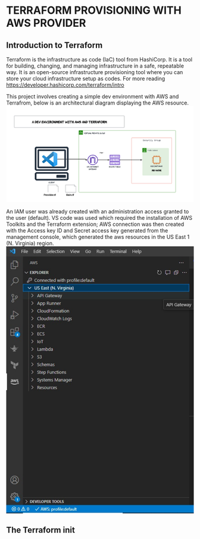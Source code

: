 # TERRAFORM PROVISIONING WITH AWS PROVIDER
## Introduction to Terraform
Terraform is the infrastructure as code (IaC) tool from HashiCorp. It is a tool for building, changing, and managing infrastructure in a safe, repeatable way.
It is an open-source infrastructure provisioning tool where you can store your cloud infrastructure setup as codes. For more reading https://developer.hashicorp.com/terraform/intro


This project involves creating a simple dev environment with AWS and Terrafrom, below is an architectural diagram displaying the AWS resource.
![dev environment](image.png)

An IAM user was already created with an administration access granted to the user (default).
VS code was used which required the installation of AWS Toolkits and the Terraform extension; AWS connection was then created with the Access key ID and Secret access key generated from the management console, which generated the aws resources in the US East 1 (N. Virginia) region.
![aws connection](<aws terraform connection.jpeg>)

## The Terraform init



